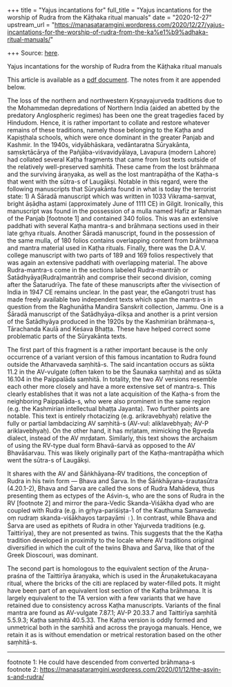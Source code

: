 +++
title = "Yajus incantations for"
full_title = "Yajus incantations for the worship of Rudra from the Kāṭhaka ritual manuals"
date = "2020-12-27"
upstream_url = "https://manasataramgini.wordpress.com/2020/12/27/yajus-incantations-for-the-worship-of-rudra-from-the-ka%e1%b9%adhaka-ritual-manuals/"

+++
Source: [here](https://manasataramgini.wordpress.com/2020/12/27/yajus-incantations-for-the-worship-of-rudra-from-the-ka%e1%b9%adhaka-ritual-manuals/).

Yajus incantations for the worship of Rudra from the Kāṭhaka ritual manuals

This article is available as a [pdf document](https://manasataramgini.files.wordpress.com/2020/12/katha_rudra-3.pdf). The notes from it are appended below.

The loss of the northern and northwestern Kṛṣnayajurveda traditions due to the Mohammedan depredations of Northern India (aided an abetted by the predatory Anglospheric regimes) has been one the great tragedies faced by Hindudom. Hence, it is rather important to collate and restore whatever remains of these traditions, namely those belonging to the Kaṭha and Kapiṣṭhala schools, which were once dominant in the greater Panjab and Kashmir. In the 1940s, vidyābhāskara, vedāntaratna Sūryakānta, saṃskṛtācārya of the Pañjāba-viśvavidyālaya, Lavapura
(modern Lahore) had collated several Kaṭha fragments that came from lost
texts outside of the relatively well-preserved saṃhitā. These came from the lost brāhmaṇa and the surviving āraṇyaka, as well as the lost mantrapāṭha of the Kaṭha-s that went with the sūtra-s of Laugākṣi. Notable in this regard, were the following manuscripts that Sūryakānta found in what is today the terrorist state: 1) A Śāradā manuscript which was written in 1033 Vikrama-saṃvat, bright āṣāḍha aṣṭami (approximately June of 1111 CE) in Gilgit. Ironically, this manuscript was found in the possession of a mulla named Hafiz ar Rahman of the Panjab \[footnote 1\] and contained 340 folios. This was an extensive paddhati with several Kaṭha mantra-s and brāhmaṇa sections used in their late gṛhya rituals. Another Śāradā manuscript, found in the possession of the same mulla, of 180 folios contains overlapping content from brāhmaṇa and mantra material used in Kaṭha rituals. Finally, there was the D.A.V. college manuscript with two parts of 189 and 169 folios respectively that was again an extensive paddhati with overlapping material. The above Rudra-mantra-s come in the sections labeled Rudra-mantrāḥ or Śatādhyāya(Rudra)mantrāḥ and comprise their second division, coming after the Śatarudrīya. The fate of these manuscripts after the vivisection of India in 1947 CE remains unclear. In the past year, the eGangotri trust has made freely available two independent texts which span the mantra-s in question from the Raghunātha Mandira Sanskrit collection, Jammu. One is a Śāradā manuscript of the Śatādhyāya-dīkṣa and another is a print version of the Śatādhyāya produced in the 1920s by the Kashmirian brāhmaṇa-s, Tārachanda Kaulā and Keśava Bhaṭṭa. These have helped correct some problematic parts of the Sūryakānta texts.

The first part of this fragment is a rather important because is the only occurrence of a variant version of this famous incantation to Rudra found outside the Atharvaveda saṃhitā-s. The said incantation occurs as sūkta 11.2 in the AV-vulgate (often taken to be the Śaunaka saṃhita) and as sūkta 16.104 in the Paippalāda saṃhitā. In totality, the two AV versions resemble each other more closely and have a more extensive set of mantra-s. This clearly establishes that it was not a late acquisition of the Kaṭha-s from the neighboring Paippalāda-s, who were also prominent in the same region (e.g. the Kashmirian intellectual bhaṭṭa Jayanta). Two further points are notable. This text is entirely rhotacizing (e.g. arikravebhyaḥ) relative the fully or partial lambdacizing AV saṃhitā-s (AV-vul: aliklavebhyaḥ; AV-P ariklavebhyaḥ). On the other hand, it has mṛḷatam, mimicking the Ṛgveda dialect, instead of the AV mṛḍatam. Similarly, this text shows the archaism of using the RV-type dual form Bhavā-śarvā as opposed to the AV Bhavāśarvau. This was likely originally part of the Kaṭha-mantrapāṭha which went the sūtra-s of Laugākṣi.

It shares with the AV and Śāṅkhāyana-RV traditions, the conception of Rudra in his twin form — Bhava and Śarva. In the Śāṅkhāyana-śrautasūtra
(4.20.1-2), Bhava and Śarva are called the sons of Rudra Mahādeva, thus
presenting them as ectypes of the Aśvin-s, who are the sons of Rudra in the RV \[footnote 2\] and mirror the para-Vedic Skanda-Viśākha dyad who are coupled with Rudra (e.g. in gṛhya-pariśiṣṭa-1 of the Kauthuma Samaveda: oṃ rudraṃ skanda-viśākhayos tarpayāmi ।). In contrast, while Bhava and Śarva are used as epithets of Rudra in other Yajurveda traditions (e.g. Taittirīya), they are not presented as twins. This suggests that the the Kaṭha tradition developed in proximity to the locale where AV traditions original diversified in which the cult of the twins Bhava and Śarva, like that of the Greek Dioscouri, was dominant.

The second part is homologous to the equivalent section of the Aruṇa-praśna of the Taittirīya āraṇyaka, which is used in the Āruṇaketukacayana ritual, where the bricks of the citi are replaced by water-filled pots. It might have been part of an equivalent lost section of the Kaṭha brāhmaṇa. It is largely equivalent to the TA version with a few variants that we have retained due to consistency across Kaṭha manuscripts. Variants of the final mantra are found as AV-vulgate 7.87.1; AV-P 20.33.7 and Taittirīya saṃhitā 5.5.9.3; Kaṭha saṃhitā 40.5.33. The Kaṭha version is oddly formed and unmetrical both in the saṃhitā and across the prayoga manuals. Hence, we retain it as is without emendation or metrical restoration based on the other saṃhitā-s.

------------------------------------------------------------------------

footnote 1: He could have descended from converted brāhmaṇa-s  
footnote 2:
<https://manasataramgini.wordpress.com/2020/01/12/the-asvin-s-and-rudra/>

